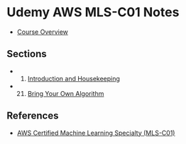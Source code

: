 # Udemy AWS MLS-C01 Notes

- [Course Overview](./overview.md)

## Sections

- 1. [Introduction and Housekeeping](./01_introduction_and_housekeeping.md)
- 21. [Bring Your Own Algorithm](./21_bringing_your_own_algorithm.md)

## References

- [AWS Certified Machine Learning Specialty (MLS-C01)](https://www.udemy.com/course/aws-machine-learning-a-complete-guide-with-python/)

